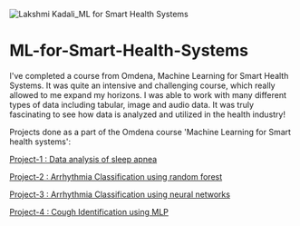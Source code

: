 ![Lakshmi Kadali_ML for Smart Health Systems](https://user-images.githubusercontent.com/62923332/157161945-f5cc9fa7-822d-4965-8de8-144df856f20f.png)
# ML-for-Smart-Health-Systems
I've completed a course from Omdena, Machine Learning for Smart Health Systems. It was quite an intensive and challenging course, which really allowed to me expand my horizons. I was able to work with many different types of data including tabular, image and audio data. It was truly fascinating to see how data is analyzed and utilized in the health industry!

Projects done as a part of the Omdena course 'Machine Learning for Smart health systems':

[Project-1 : Data analysis of sleep apnea](https://github.com/lk-learner/ML-for-Smart-Health-Systems/tree/main/Project-1)

[Project-2 : Arrhythmia Classification using random forest](https://github.com/lk-learner/ML-for-Smart-Health-Systems/tree/main/Project-2)

[Project-3 : Arrhythmia Classification using neural networks](https://github.com/lk-learner/ML-for-Smart-Health-Systems/tree/main/Project-3)

[Project-4 : Cough Identification using MLP](https://github.com/lk-learner/ML-for-Smart-Health-Systems/tree/main/Project-4)
